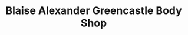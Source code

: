 ---
title: "Blaise Alexander Greencastle Body Shop"
url: /greencastle/blaise-alexander-greencastle-body-shop/
shop: Autowerkstatt
---